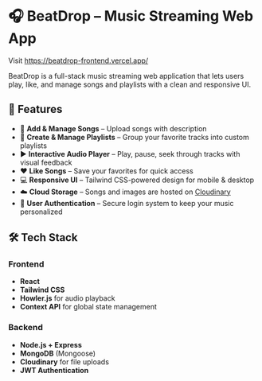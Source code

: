 # 🎧 BeatDrop – Music Streaming Web App
Visit https://beatdrop-frontend.vercel.app/

BeatDrop is a full-stack music streaming web application that lets users play, like, and manage songs and playlists with a clean and responsive UI.

## 🚀 Features

- 🎵 **Add & Manage Songs** – Upload songs with description
- 📂 **Create & Manage Playlists** – Group your favorite tracks into custom playlists
- ▶️ **Interactive Audio Player** – Play, pause, seek through tracks with visual feedback
- ❤️ **Like Songs** – Save your favorites for quick access
- 💻 **Responsive UI** – Tailwind CSS-powered design for mobile & desktop
- ☁️ **Cloud Storage** – Songs and images are hosted on [Cloudinary](https://cloudinary.com/)
- 🔐 **User Authentication** – Secure login system to keep your music personalized

## 🛠️ Tech Stack

### Frontend
- **React**
- **Tailwind CSS**
- **Howler.js** for audio playback
- **Context API** for global state management

### Backend
- **Node.js + Express**
- **MongoDB** (Mongoose)
- **Cloudinary** for file uploads
- **JWT Authentication**



